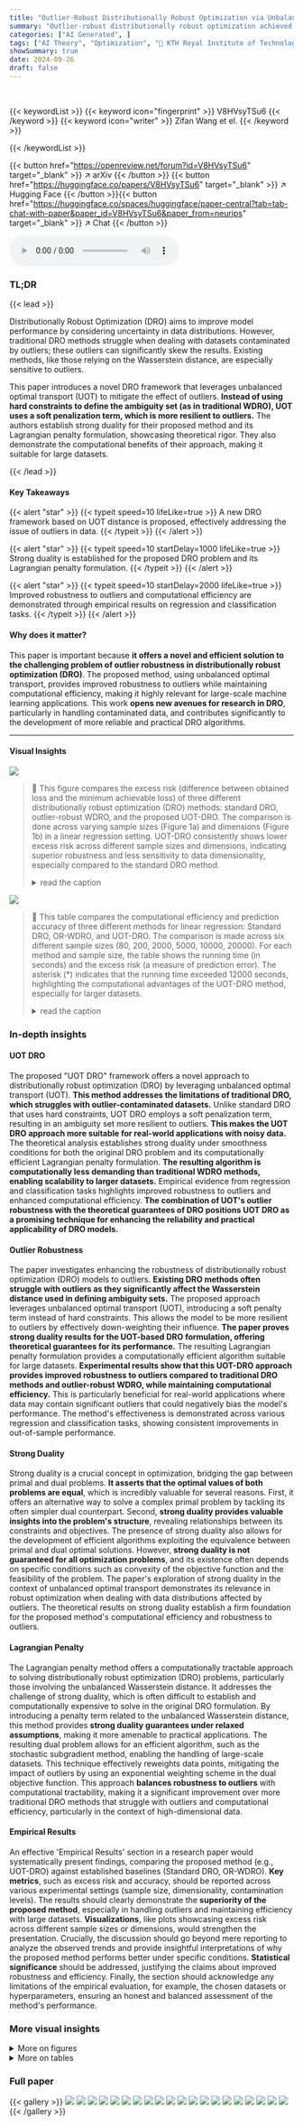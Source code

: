 ```yaml
---
title: "Outlier-Robust Distributionally Robust Optimization via Unbalanced Optimal Transport"
summary: "Outlier-robust distributionally robust optimization achieved via a novel Unbalanced Optimal Transport (UOT) distance, improving efficiency and accuracy."
categories: ["AI Generated", ]
tags: ["AI Theory", "Optimization", "🏢 KTH Royal Institute of Technology",]
showSummary: true
date: 2024-09-26
draft: false
---
```


<br>

{{< keywordList >}}
{{< keyword icon="fingerprint" >}} V8HVsyTSu6 {{< /keyword >}}
{{< keyword icon="writer" >}} Zifan Wang et el. {{< /keyword >}}
 
{{< /keywordList >}}

{{< button href="https://openreview.net/forum?id=V8HVsyTSu6" target="_blank" >}}
↗ arXiv
{{< /button >}}
{{< button href="https://huggingface.co/papers/V8HVsyTSu6" target="_blank" >}}
↗ Hugging Face
{{< /button >}}{{< button href="https://huggingface.co/spaces/huggingface/paper-central?tab=tab-chat-with-paper&paper_id=V8HVsyTSu6&paper_from=neurips" target="_blank" >}}
↗ Chat
{{< /button >}}




<audio controls>
    <source src="https://ai-paper-reviewer.com/V8HVsyTSu6/podcast.wav" type="audio/wav">
    Your browser does not support the audio element.
</audio>


### TL;DR


{{< lead >}}

Distributionally Robust Optimization (DRO) aims to improve model performance by considering uncertainty in data distributions.  However, traditional DRO methods struggle when dealing with datasets contaminated by outliers; these outliers can significantly skew the results.  Existing methods, like those relying on the Wasserstein distance, are especially sensitive to outliers.

This paper introduces a novel DRO framework that leverages unbalanced optimal transport (UOT) to mitigate the effect of outliers.  **Instead of using hard constraints to define the ambiguity set (as in traditional WDRO), UOT uses a soft penalization term, which is more resilient to outliers.** The authors establish strong duality for their proposed method and its Lagrangian penalty formulation, showcasing theoretical rigor. They also demonstrate the computational benefits of their approach, making it suitable for large datasets.

{{< /lead >}}


#### Key Takeaways

{{< alert "star" >}}
{{< typeit speed=10 lifeLike=true >}} A new DRO framework based on UOT distance is proposed, effectively addressing the issue of outliers in data. {{< /typeit >}}
{{< /alert >}}

{{< alert "star" >}}
{{< typeit speed=10 startDelay=1000 lifeLike=true >}} Strong duality is established for the proposed DRO problem and its Lagrangian penalty formulation. {{< /typeit >}}
{{< /alert >}}

{{< alert "star" >}}
{{< typeit speed=10 startDelay=2000 lifeLike=true >}} Improved robustness to outliers and computational efficiency are demonstrated through empirical results on regression and classification tasks. {{< /typeit >}}
{{< /alert >}}

#### Why does it matter?
This paper is important because **it offers a novel and efficient solution to the challenging problem of outlier robustness in distributionally robust optimization (DRO)**.  The proposed method, using unbalanced optimal transport, provides improved robustness to outliers while maintaining computational efficiency, making it highly relevant for large-scale machine learning applications.  This work **opens new avenues for research in DRO**, particularly in handling contaminated data, and contributes significantly to the development of more reliable and practical DRO algorithms.

------
#### Visual Insights



![](https://ai-paper-reviewer.com/V8HVsyTSu6/figures_7_1.jpg)

> 🔼 This figure compares the excess risk (difference between obtained loss and the minimum achievable loss) of three different distributionally robust optimization (DRO) methods: standard DRO, outlier-robust WDRO, and the proposed UOT-DRO. The comparison is done across varying sample sizes (Figure 1a) and dimensions (Figure 1b) in a linear regression setting.  UOT-DRO consistently shows lower excess risk across different sample sizes and dimensions, indicating superior robustness and less sensitivity to data dimensionality, especially compared to the standard DRO method.
> <details>
> <summary>read the caption</summary>
> Figure 1: Excess risk of standard DRO, OR-WDRO, and UOT-DRO with varied sample size and dimension for linear regression. The error bar denotes ± standard deviation.
> </details>





![](https://ai-paper-reviewer.com/V8HVsyTSu6/tables_8_1.jpg)

> 🔼 This table compares the computational efficiency and prediction accuracy of three different methods for linear regression: Standard DRO, OR-WDRO, and UOT-DRO.  The comparison is made across six different sample sizes (80, 200, 2000, 5000, 10000, 20000). For each method and sample size, the table shows the running time (in seconds) and the excess risk (a measure of prediction error). The asterisk (*) indicates that the running time exceeded 12000 seconds, highlighting the computational advantages of the UOT-DRO method, especially for larger datasets.
> <details>
> <summary>read the caption</summary>
> Table 1: Comparison of running time and excess risk of different methods for linear regression. The symbol '*' indicates that running time is over 12000 seconds.
> </details>





### In-depth insights


#### UOT DRO
The proposed "UOT DRO" framework offers a novel approach to distributionally robust optimization (DRO) by leveraging unbalanced optimal transport (UOT).  **This method addresses the limitations of traditional DRO, which struggles with outlier-contaminated datasets.**  Unlike standard DRO that uses hard constraints, UOT DRO employs a soft penalization term, resulting in an ambiguity set more resilient to outliers. **This makes the UOT DRO approach more suitable for real-world applications with noisy data.** The theoretical analysis establishes strong duality under smoothness conditions for both the original DRO problem and its computationally efficient Lagrangian penalty formulation. **The resulting algorithm is computationally less demanding than traditional WDRO methods, enabling scalability to larger datasets.**  Empirical evidence from regression and classification tasks highlights improved robustness to outliers and enhanced computational efficiency.  **The combination of UOT's outlier robustness with the theoretical guarantees of DRO positions UOT DRO as a promising technique for enhancing the reliability and practical applicability of DRO models.**

#### Outlier Robustness
The paper investigates enhancing the robustness of distributionally robust optimization (DRO) models to outliers.  **Existing DRO methods often struggle with outliers as they significantly affect the Wasserstein distance used in defining ambiguity sets.** The proposed approach leverages unbalanced optimal transport (UOT), introducing a soft penalty term instead of hard constraints. This allows the model to be more resilient to outliers by effectively down-weighting their influence.  **The paper proves strong duality results for the UOT-based DRO formulation, offering theoretical guarantees for its performance.** The resulting Lagrangian penalty formulation provides a computationally efficient algorithm suitable for large datasets. **Experimental results show that this UOT-DRO approach provides improved robustness to outliers compared to traditional DRO methods and outlier-robust WDRO, while maintaining computational efficiency.** This is particularly beneficial for real-world applications where data may contain significant outliers that could negatively bias the model's performance.  The method's effectiveness is demonstrated across various regression and classification tasks, showing consistent improvements in out-of-sample performance.

#### Strong Duality
Strong duality is a crucial concept in optimization, bridging the gap between primal and dual problems.  **It asserts that the optimal values of both problems are equal**, which is incredibly valuable for several reasons. First, it offers an alternative way to solve a complex primal problem by tackling its often simpler dual counterpart.  Second, **strong duality provides valuable insights into the problem's structure**, revealing relationships between its constraints and objectives.  The presence of strong duality also allows for the development of efficient algorithms exploiting the equivalence between primal and dual optimal solutions.  However, **strong duality is not guaranteed for all optimization problems**, and its existence often depends on specific conditions such as convexity of the objective function and the feasibility of the problem.  The paper's exploration of strong duality in the context of unbalanced optimal transport demonstrates its relevance in robust optimization when dealing with data distributions affected by outliers. The theoretical results on strong duality establish a firm foundation for the proposed method's computational efficiency and robustness to outliers.

#### Lagrangian Penalty
The Lagrangian penalty method offers a computationally tractable approach to solving distributionally robust optimization (DRO) problems, particularly those involving the unbalanced Wasserstein distance.  It addresses the challenge of strong duality, which is often difficult to establish and computationally expensive to solve in the original DRO formulation.  By introducing a penalty term related to the unbalanced Wasserstein distance, this method provides **strong duality guarantees under relaxed assumptions**, making it more amenable to practical applications.  The resulting dual problem allows for an efficient algorithm, such as the stochastic subgradient method, enabling the handling of large-scale datasets.  This technique effectively reweights data points, mitigating the impact of outliers by using an exponential weighting scheme in the dual objective function. This approach **balances robustness to outliers** with computational tractability, making it a significant improvement over more traditional DRO methods that struggle with outliers and computational efficiency, particularly in the context of  high-dimensional data.

#### Empirical Results
An effective 'Empirical Results' section in a research paper would systematically present findings, comparing the proposed method (e.g., UOT-DRO) against established baselines (Standard DRO, OR-WDRO).  **Key metrics**, such as excess risk and accuracy, should be reported across various experimental settings (sample size, dimensionality, contamination levels).  The results should clearly demonstrate the **superiority of the proposed method**, especially in handling outliers and maintaining efficiency with large datasets.  **Visualizations**, like plots showcasing excess risk across different sample sizes or dimensions, would strengthen the presentation.  Crucially, the discussion should go beyond mere reporting to analyze the observed trends and provide insightful interpretations of why the proposed method performs better under specific conditions.  **Statistical significance** should be addressed, justifying the claims about improved robustness and efficiency.  Finally, the section should acknowledge any limitations of the empirical evaluation, for example, the chosen datasets or hyperparameters, ensuring an honest and balanced assessment of the method's performance.


### More visual insights

<details>
<summary>More on figures
</summary>


![](https://ai-paper-reviewer.com/V8HVsyTSu6/figures_7_2.jpg)

> 🔼 This figure compares the performance of three different distributionally robust optimization (DRO) methods for linear classification tasks across various dimensions.  The x-axis represents the dimensionality of the data, and the y-axis shows the excess risk (the difference between the achieved loss and the minimum possible loss). The plot includes error bars indicating the standard deviation of the results. The figure helps illustrate how each DRO method handles varying dimensional data, allowing readers to assess the robustness of each approach in high-dimensional settings.
> <details>
> <summary>read the caption</summary>
> Figure 4: Excess risk and accuracy of standard DRO, OR-WDRO, and UOT-DRO with varied dimensions for linear classification. The error bar denotes ± standard deviation.
> </details>



![](https://ai-paper-reviewer.com/V8HVsyTSu6/figures_9_1.jpg)

> 🔼 This figure displays the performance comparison of standard DRO and the proposed UOT-DRO method on logistic regression tasks. The left panel shows the excess risk (the difference between the achieved loss and the minimum possible loss) for different sample sizes. The right panel shows the accuracy for different sample sizes.  Both panels include error bars, representing the standard deviation across multiple trials, to illustrate the variability of the results.
> <details>
> <summary>read the caption</summary>
> Figure 2: Excess risk and accuracy of standard DRO and UOT-DRO with varied sample sizes for logistic regression. The error bar denotes ± standard deviation.
> </details>



![](https://ai-paper-reviewer.com/V8HVsyTSu6/figures_18_1.jpg)

> 🔼 This figure presents the excess risk (difference between the model's loss and the minimum achievable loss) for linear regression using three different methods: standard DRO, OR-WDRO (outlier-robust Wasserstein DRO), and the proposed UOT-DRO method.  The experiment is conducted with varying sample sizes (Figure 1a) and dimensions (Figure 1b) of the dataset, showcasing the robustness and efficiency of UOT-DRO in handling outliers and different data properties.  The error bars show the standard deviation.
> <details>
> <summary>read the caption</summary>
> Figure 1: Excess risk of standard DRO, OR-WDRO, and UOT-DRO with varied sample size and dimension for linear regression. The error bar denotes ± standard deviation.
> </details>



![](https://ai-paper-reviewer.com/V8HVsyTSu6/figures_18_2.jpg)

> 🔼 This figure compares the performance of three different distributionally robust optimization (DRO) methods - standard DRO, outlier-robust WDRO (OR-WDRO), and the proposed UOT-DRO - on a linear classification task.  The x-axis represents the number of samples used for training, and the y-axis shows the excess risk (difference between the achieved loss and the minimum possible loss) and the accuracy. Error bars indicate the standard deviation, showing variability in the results.  The plot demonstrates how the proposed UOT-DRO method achieves higher accuracy with increased sample sizes and outperforms the other methods in terms of excess risk.
> <details>
> <summary>read the caption</summary>
> Figure 3: Excess risk and accuracy of standard DRO, OR-WDRO, and UOT-DRO with varied sample sizes for linear classification. The error bar denotes ± standard deviation.
> </details>



![](https://ai-paper-reviewer.com/V8HVsyTSu6/figures_18_3.jpg)

> 🔼 This figure compares the performance of three different distributionally robust optimization (DRO) methods – Standard DRO, OR-WDRO, and UOT-DRO – in linear classification tasks, specifically focusing on their robustness to outliers.  The experiment varies the dimensionality (number of features) of the data, while keeping other factors (sample size, outlier contamination levels, etc) constant. The excess risk (the difference between the achieved risk and the minimum achievable risk) is plotted against the dimension.  Error bars show standard deviations across multiple trials, demonstrating the stability of each method. The results show UOT-DRO consistently demonstrates lower excess risk across various dimensions, indicating improved robustness to outliers compared to the other methods.
> <details>
> <summary>read the caption</summary>
> Figure 4: Excess risk and accuracy of standard DRO, OR-WDRO, and UOT-DRO with varied dimensions for linear classification. The error bar denotes ± standard deviation.
> </details>



![](https://ai-paper-reviewer.com/V8HVsyTSu6/figures_18_4.jpg)

> 🔼 This figure compares the performance of three different distributionally robust optimization (DRO) methods for linear classification tasks across different feature dimensions (d).  The x-axis represents the feature dimension, while the y-axis shows both the excess risk (how much worse the model's performance is compared to the best achievable performance) and the accuracy (percentage of correctly classified samples). The figure shows that the proposed UOT-DRO method consistently outperforms standard DRO and OR-WDRO across all feature dimensions, indicating better robustness and generalization.
> <details>
> <summary>read the caption</summary>
> Figure 4: Excess risk and accuracy of standard DRO, OR-WDRO, and UOT-DRO with varied dimensions for linear classification. The error bar denotes ± standard deviation.
> </details>



</details>




<details>
<summary>More on tables
</summary>


![](https://ai-paper-reviewer.com/V8HVsyTSu6/tables_8_2.jpg)
> 🔼 This table presents the results of a linear classification experiment, comparing the performance of three different methods (Standard DRO, OR-WDRO, and UOT-DRO) under varying levels of data contamination (represented by the 'Contamin. C' column).  For each contamination level, the table shows the excess risk and accuracy achieved by each method. Excess risk measures the difference between the achieved loss and the minimum possible loss, while accuracy represents the percentage of correctly classified data points.  The results illustrate the robustness of the proposed UOT-DRO method to outliers compared to the other two methods.
> <details>
> <summary>read the caption</summary>
> Table 2: Excess risk with various contamination for linear classification.
> </details>

![](https://ai-paper-reviewer.com/V8HVsyTSu6/tables_9_1.jpg)
> 🔼 This table presents a comparison of excess risk and accuracy for three different methods (Standard DRO, OR-WDRO, and UOT-DRO) in a linear classification problem with varying levels of data contamination (C).  It demonstrates the robustness of the UOT-DRO method against outliers, as its performance remains consistent across different contamination levels, unlike the other two methods.
> <details>
> <summary>read the caption</summary>
> Table 2: Excess risk with various contamination for linear classification.
> </details>

![](https://ai-paper-reviewer.com/V8HVsyTSu6/tables_17_1.jpg)
> 🔼 This table shows the excess risk for different combinations of lambda (λ) and beta (β) parameters in the linear regression experiment.  The results demonstrate that the model's performance shows minimal sensitivity to variations in these parameters across a range of values.
> <details>
> <summary>read the caption</summary>
> Table 4: Excess risk with various parameters for linear regression.
> </details>

![](https://ai-paper-reviewer.com/V8HVsyTSu6/tables_17_2.jpg)
> 🔼 This table presents the excess risk achieved by standard DRO and UOT-DRO methods under different values of the parameter λ2.  The parameter λ2 controls the weight given to prior knowledge in identifying outliers.  The table shows that the UOT-DRO method is significantly more robust to outliers, achieving a much lower excess risk than the standard DRO, particularly when λ2 is greater than 1.
> <details>
> <summary>read the caption</summary>
> Table 5: Excess risk with various λ2 for linear regression.
> </details>

![](https://ai-paper-reviewer.com/V8HVsyTSu6/tables_17_3.jpg)
> 🔼 This table compares the excess risk of three different methods (Standard DRO, OR-WDRO, and UOT-DRO) for linear regression under different levels of data contamination.  The contamination factor (C) represents the degree of data corruption.  The excess risk is a measure of the model's performance relative to the optimal performance.  Lower values of excess risk indicate better performance.
> <details>
> <summary>read the caption</summary>
> Table 6: Excess risk with various contamination for linear regression.
> </details>

![](https://ai-paper-reviewer.com/V8HVsyTSu6/tables_17_4.jpg)
> 🔼 This table compares the excess risk of standard DRO, OR-WDRO [20], and UOT-DRO for linear regression with different values of the preprocessing parameter ĉ (epsilon).  The parameter ĉ represents the estimated proportion of data corruption. The table shows how sensitive each method is to variations in ĉ.
> <details>
> <summary>read the caption</summary>
> Table 7: Excess risk with various preprocessing parameter ĉ for linear regression (ε = 0.1).
> </details>

![](https://ai-paper-reviewer.com/V8HVsyTSu6/tables_18_1.jpg)
> 🔼 This table compares the computational time and excess risk (difference between obtained loss and minimum achievable loss) of three different methods for linear regression: Standard DRO, OR-WDRO [20], and the proposed UOT-DRO. The excess risk and computational time are shown for different sample sizes (n). The '*' symbol indicates that the running time exceeded 12000 seconds for the OR-WDRO method, highlighting its computational inefficiency compared to the UOT-DRO method, particularly for larger datasets.
> <details>
> <summary>read the caption</summary>
> Table 1: Comparison of running time and excess risk of different methods for linear regression. The symbol '*' indicates that running time is over 12000 seconds.
> </details>

![](https://ai-paper-reviewer.com/V8HVsyTSu6/tables_19_1.jpg)
> 🔼 This table compares the excess risk and accuracy of three different methods (Standard DRO, OR-WDRO, and UOT-DRO) for linear classification with varying levels of data corruption (represented by the parameter ĉ).  The results show the robustness of UOT-DRO against changes in the corruption level, maintaining high accuracy.
> <details>
> <summary>read the caption</summary>
> Table 9: Excess risk with various ĉ for linear classification.
> </details>

![](https://ai-paper-reviewer.com/V8HVsyTSu6/tables_19_2.jpg)
> 🔼 This table shows the accuracy of the UOT-DRO model for different values of parameters β (beta) and λ (lambda) in a linear classification task where the contamination factor C is 10.  The accuracy is compared to standard DRO and OR-WDRO methods to highlight the robustness of the UOT-DRO approach and its insensitivity to parameter tuning.  The wide range of accuracies for different parameter choices indicates the method's stability.
> <details>
> <summary>read the caption</summary>
> Table 10: Accuracy of various parameters for linear classification when C = 10. Standard DRO: 66%; OR-WDRO: 79%.
> </details>

![](https://ai-paper-reviewer.com/V8HVsyTSu6/tables_19_3.jpg)
> 🔼 This table presents the loss and accuracy of the logistic regression model using the proposed UOT-DRO method with varying values of the parameter β.  The results are shown for three different values of the parameter λ (5, 10, and 15), demonstrating the impact of β on the model's performance across different levels of regularization.
> <details>
> <summary>read the caption</summary>
> Table 11: Loss and accuracy of various β for logistic regression.
> </details>

![](https://ai-paper-reviewer.com/V8HVsyTSu6/tables_19_4.jpg)
> 🔼 This table presents the excess risk of standard DRO and UOT-DRO with various λ2 for linear regression.  λ2 is a parameter that represents the credibility level assigned to the function h, which is designed based on prior knowledge about the data distribution. A larger value of λ2 indicates higher confidence in h, meaning that h(ξ) is more likely to be larger at outlier points.  The results show the impact of λ2 on model performance under different values of λ, illustrating the trade-off between robustness and performance based on prior knowledge.
> <details>
> <summary>read the caption</summary>
> Table 5: Excess risk with various λ2 for linear regression.
> </details>

</details>




### Full paper

{{< gallery >}}
<img src="https://ai-paper-reviewer.com/V8HVsyTSu6/1.png" class="grid-w50 md:grid-w33 xl:grid-w25" />
<img src="https://ai-paper-reviewer.com/V8HVsyTSu6/2.png" class="grid-w50 md:grid-w33 xl:grid-w25" />
<img src="https://ai-paper-reviewer.com/V8HVsyTSu6/3.png" class="grid-w50 md:grid-w33 xl:grid-w25" />
<img src="https://ai-paper-reviewer.com/V8HVsyTSu6/4.png" class="grid-w50 md:grid-w33 xl:grid-w25" />
<img src="https://ai-paper-reviewer.com/V8HVsyTSu6/5.png" class="grid-w50 md:grid-w33 xl:grid-w25" />
<img src="https://ai-paper-reviewer.com/V8HVsyTSu6/6.png" class="grid-w50 md:grid-w33 xl:grid-w25" />
<img src="https://ai-paper-reviewer.com/V8HVsyTSu6/7.png" class="grid-w50 md:grid-w33 xl:grid-w25" />
<img src="https://ai-paper-reviewer.com/V8HVsyTSu6/8.png" class="grid-w50 md:grid-w33 xl:grid-w25" />
<img src="https://ai-paper-reviewer.com/V8HVsyTSu6/9.png" class="grid-w50 md:grid-w33 xl:grid-w25" />
<img src="https://ai-paper-reviewer.com/V8HVsyTSu6/10.png" class="grid-w50 md:grid-w33 xl:grid-w25" />
<img src="https://ai-paper-reviewer.com/V8HVsyTSu6/11.png" class="grid-w50 md:grid-w33 xl:grid-w25" />
<img src="https://ai-paper-reviewer.com/V8HVsyTSu6/12.png" class="grid-w50 md:grid-w33 xl:grid-w25" />
<img src="https://ai-paper-reviewer.com/V8HVsyTSu6/13.png" class="grid-w50 md:grid-w33 xl:grid-w25" />
<img src="https://ai-paper-reviewer.com/V8HVsyTSu6/14.png" class="grid-w50 md:grid-w33 xl:grid-w25" />
<img src="https://ai-paper-reviewer.com/V8HVsyTSu6/15.png" class="grid-w50 md:grid-w33 xl:grid-w25" />
<img src="https://ai-paper-reviewer.com/V8HVsyTSu6/16.png" class="grid-w50 md:grid-w33 xl:grid-w25" />
<img src="https://ai-paper-reviewer.com/V8HVsyTSu6/17.png" class="grid-w50 md:grid-w33 xl:grid-w25" />
<img src="https://ai-paper-reviewer.com/V8HVsyTSu6/18.png" class="grid-w50 md:grid-w33 xl:grid-w25" />
<img src="https://ai-paper-reviewer.com/V8HVsyTSu6/19.png" class="grid-w50 md:grid-w33 xl:grid-w25" />
<img src="https://ai-paper-reviewer.com/V8HVsyTSu6/20.png" class="grid-w50 md:grid-w33 xl:grid-w25" />
{{< /gallery >}}